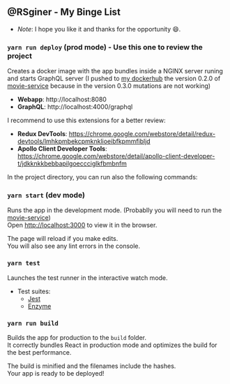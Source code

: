 ## @RSginer - My Binge List

- *Note*: I hope you like it and thanks for the opportunity 😄.

### `yarn run deploy` (prod mode) - Use this one to review the project

Creates a docker image with the app bundles inside a NGINX server runing and starts GraphQL server (I pushed to [my dockerhub](https://cloud.docker.com/u/rsginer/repository/docker/rsginer/codingventures-movie-service) the version 0.2.0 of [movie-service](https://github.com/keremk/movie-service) because in the version 0.3.0 mutations are not working)

- **Webapp**: http://localhost:8080
- **GraphQL**: http://localhost:4000/graphql

I recommend to use this extensions for a better review:
  - **Redux DevTools**: https://chrome.google.com/webstore/detail/redux-devtools/lmhkpmbekcpmknklioeibfkpmmfibljd
  - **Apollo Client Developer Tools**: https://chrome.google.com/webstore/detail/apollo-client-developer-t/jdkknkkbebbapilgoeccciglkfbmbnfm


In the project directory, you can run also the following commands:

### `yarn start` (dev mode)

Runs the app in the development mode. (Probablly you will need to run the [movie-service](https://cloud.docker.com/u/rsginer/repository/docker/rsginer/codingventures-movie-service))<br>
Open [http://localhost:3000](http://localhost:3000) to view it in the browser.

The page will reload if you make edits.<br>
You will also see any lint errors in the console.

### `yarn test`

Launches the test runner in the interactive watch mode.<br>

- Test suites:
  * [Jest](https://jestjs.io/)
  * [Enzyme](https://airbnb.io/enzyme/)

### `yarn run build`

Builds the app for production to the `build` folder.<br>
It correctly bundles React in production mode and optimizes the build for the best performance.

The build is minified and the filenames include the hashes.<br>
Your app is ready to be deployed!
